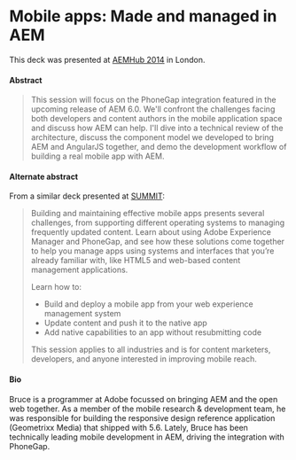 Mobile apps: Made and managed in AEM
====================================

This deck was presented at [AEMHub 2014](http://aemhub.cognifide.com/speakers.html#Bruce-Lefebvre) in London.

#### Abstract

> This session will focus on the PhoneGap integration featured in the upcoming release of AEM 6.0. We'll confront the challenges facing both developers and content authors in the mobile application space and discuss how AEM can help. I'll dive into a technical review of the architecture, discuss the component model we developed to bring AEM and AngularJS together, and demo the development workflow of building a real mobile app with AEM.

#### Alternate abstract

From a similar deck presented at [SUMMIT](https://adobesummit.activeevents.com/2014/slc/connect/sessionDetail.ww?SESSION_ID=1211):

> Building and maintaining effective mobile apps presents several challenges, from supporting different operating systems to managing frequently updated content. Learn about using Adobe Experience Manager and PhoneGap, and see how these solutions come together to help you manage apps using systems and interfaces that you’re already familiar with, like HTML5 and web-based content management applications.
> 
> Learn how to:
>* Build and deploy a mobile app from your web experience management system
>* Update content and push it to the native app
>* Add native capabilities to an app without resubmitting code
>
> This session applies to all industries and is for content marketers, developers, and anyone interested in improving mobile reach.

#### Bio

Bruce is a programmer at Adobe focussed on bringing AEM and the open web together. As a member of the mobile research & development team, he was responsible for building the responsive design reference application (Geometrixx Media) that shipped with 5.6. Lately, Bruce has been technically leading mobile development in AEM, driving the integration with PhoneGap.
